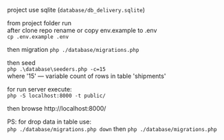 
project use sqlite (`database/db_delivery.sqlite`)

from project folder run   
after clone repo rename or copy env.example to .env  
`cp .env.example .env`  

then migration
`php ./database/migrations.php`

then seed  
`php .\database\seeders.php -c=15`  
where '15' — variable count of rows in table 'shipments'  
  
for run server execute:  
`php -S localhost:8000 -t public/`  
  
then browse http://localhost:8000/

PS: for drop data in table use:  
`php ./database/migrations.php down`
then `php ./database/migrations.php` 
